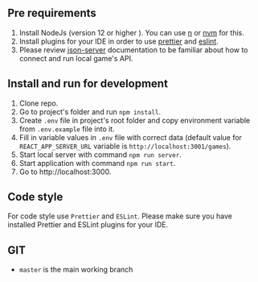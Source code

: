 ## Pre requirements

1. Install NodeJs (version 12 or higher ). You can use [n](https://github.com/tj/n) or [nvm](https://github.com/nvm-sh/nvm) for this.
2. Install plugins for your IDE in order to use [prettier](https://prettier.io/docs/en/editors.html) and [eslint](https://eslint.org/docs/user-guide/integrations).
3. Please review [json-server](https://github.com/typicode/json-server) documentation to be familiar about how to connect and run local game's API.


## Install and run for development

1. Clone repo.
2. Go to project's folder and run `npm install`.
3. Create `.env` file in project's root folder and copy environment variable from `.env.example` file into it.
4. Fill in variable values in `.env` file with correct data (default value for `REACT_APP_SERVER_URL` variable is `http://localhost:3001/games`).
5. Start local server with command `npm run server`.
6. Start application with command `npm run start`.
7. Go to http://localhost:3000.


## Code style

For code style use `Prettier` and `ESLint`. Please make sure you have installed Prettier and ESLint plugins for your IDE.


## GIT

- `master` is the main working branch
